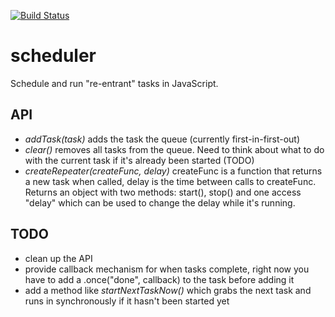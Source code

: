 [![Build Status](https://travis-ci.org/kevinb7/scheduler.svg)](https://travis-ci.org/kevinb7/scheduler)

# scheduler #

Schedule and run "re-entrant" tasks in JavaScript.

## API ##

- *addTask(task)* adds the task the queue (currently first-in-first-out)
- *clear()* removes all tasks from the queue.  Need to think about what to do
  with the current task if it's already been started (TODO)
- *createRepeater(createFunc, delay)* createFunc is a function that returns a
  new task when called, delay is the time between calls to createFunc.  Returns
  an object with two methods: start(), stop() and one access "delay" which can
  be used to change the delay while it's running.

## TODO ##

- clean up the API
- provide callback mechanism for when tasks complete, right now you have to add
  a .once("done", callback) to the task before adding it
- add a method like *startNextTaskNow()* which grabs the next task and runs in
  synchronously if it hasn't been started yet

